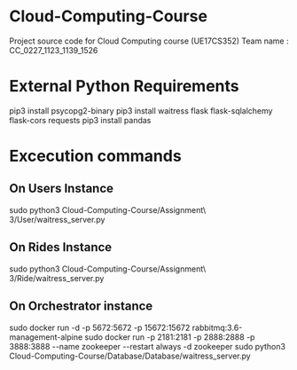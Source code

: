 # Cloud-Computing-Course
Project source code for Cloud Computing course (UE17CS352)
Team name : CC_0227_1123_1139_1526

# External Python Requirements
pip3 install psycopg2-binary
pip3 install waitress flask flask-sqlalchemy flask-cors requests
pip3 install pandas

# Excecution commands

## On Users Instance
sudo python3 Cloud-Computing-Course/Assignment\ 3/User/waitress_server.py

## On Rides Instance
sudo python3 Cloud-Computing-Course/Assignment\ 3/Ride/waitress_server.py

## On Orchestrator instance

sudo docker run -d -p 5672:5672 -p 15672:15672 rabbitmq:3.6-management-alpine
sudo docker run -p 2181:2181 -p 2888:2888 -p 3888:3888 --name zookeeper --restart always -d zookeeper
sudo python3 Cloud-Computing-Course/Database/Database/waitress_server.py


